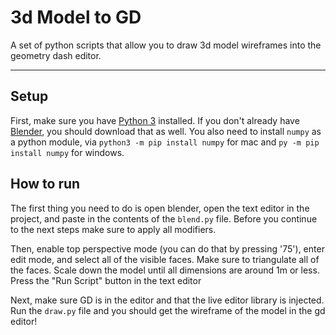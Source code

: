 # 3d Model to GD
A set of python scripts that allow you to draw 3d model wireframes into the geometry dash editor.

___
## Setup

First, make sure you have [Python 3](https://www.python.org/downloads/release/python-386/) installed. If you don't already have [Blender](https://www.blender.org/download/), you should download that as well. You also need to install `numpy` as a python module, via `python3 -m pip install numpy` for mac and `py -m pip install numpy` for windows.


## How to run

The first thing you need to do is open blender, open the text editor in the project, and paste in the contents of the `blend.py` file. Before you continue to the next steps make sure to apply all modifiers. 

Then, enable top perspective mode (you can do that by pressing '75'), enter edit mode, and select all of the visible faces. Make sure to triangulate all of the faces. Scale down the model until all dimensions are around 1m or less. Press the "Run Script" button in the text editor

Next, make sure GD is in the editor and that the live editor library is injected. Run the `draw.py` file and you should get the wireframe of the model in the gd editor!

